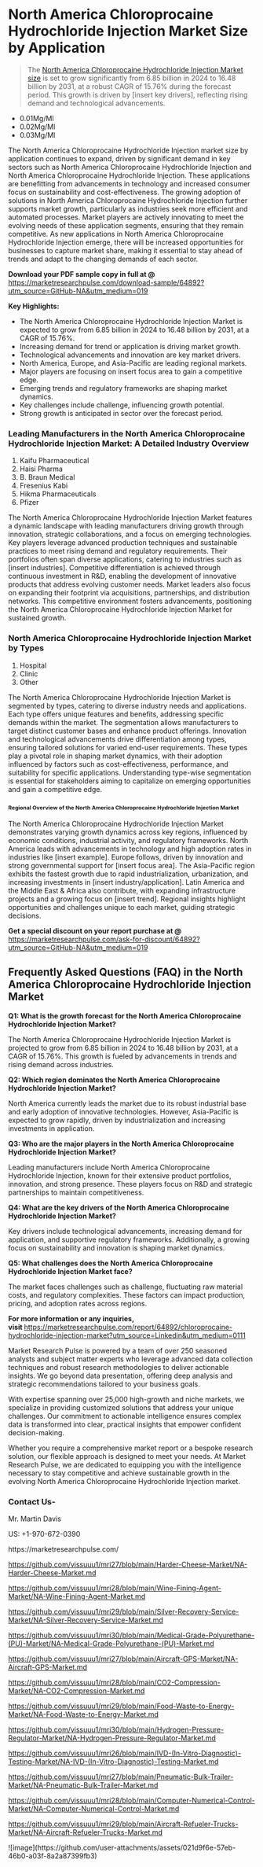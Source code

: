 <h1>North America Chloroprocaine Hydrochloride Injection Market&nbsp;Size by Application</h1><blockquote><p>The <a href="https://marketresearchpulse.com/download-sample/64892?utm_source=GitHub-NA&amp;utm_medium=019">North America Chloroprocaine Hydrochloride Injection Market size</a> is set to grow significantly from 6.85 billion in 2024 to 16.48 billion by 2031, at a robust CAGR of 15.76% during the forecast period. This growth is driven by [insert key drivers], reflecting rising demand and technological advancements.</p></blockquote><ul><li>0.01Mg/Ml<li> 0.02Mg/Ml<li> 0.03Mg/Ml</li></ul><p>The North America Chloroprocaine Hydrochloride Injection market size by application continues to expand, driven by significant demand in key sectors such as North America Chloroprocaine Hydrochloride Injection and North America Chloroprocaine Hydrochloride Injection. These applications are benefitting from advancements in technology and increased consumer focus on sustainability and cost-effectiveness. The growing adoption of solutions in North America Chloroprocaine Hydrochloride Injection further supports market growth, particularly as industries seek more efficient and automated processes. Market players are actively innovating to meet the evolving needs of these application segments, ensuring that they remain competitive. As new applications in North America Chloroprocaine Hydrochloride Injection emerge, there will be increased opportunities for businesses to capture market share, making it essential to stay ahead of trends and adapt to the changing demands of each sector.</p><p><strong>Download your PDF sample copy in full at @ </strong><a href="https://marketresearchpulse.com/download-sample/64892?utm_source=GitHub-NA&amp;utm_medium=019">https://marketresearchpulse.com/download-sample/64892?utm_source=GitHub-NA&amp;utm_medium=019</a></p><p><strong>Key Highlights: </strong></p><ul><li>The North America Chloroprocaine Hydrochloride Injection Market is expected to grow from 6.85 billion in 2024 to 16.48 billion by 2031, at a CAGR of 15.76%.</li><li>Increasing demand for trend or application is driving market growth.</li><li>Technological advancements and innovation are key market drivers.</li><li>North America, Europe, and Asia-Pacific are leading regional markets.</li><li>Major players are focusing on insert focus area to gain a competitive edge.</li><li>Emerging trends and regulatory frameworks are shaping market dynamics.</li><li>Key challenges include challenge, influencing growth potential.</li><li>Strong growth is anticipated in sector over the forecast period.</li></ul><h3>Leading Manufacturers in the North America Chloroprocaine Hydrochloride Injection Market: A Detailed Industry Overview</h3><ol><li>Kaifu Pharmaceutical</li><li>Haisi Pharma</li><li>B. Braun Medical</li><li>Fresenius Kabi</li><li>Hikma Pharmaceuticals</li><li>Pfizer</li></ol><div class="flex max-w-full flex-col flex-grow"><div class="min-h-8 text-message flex w-full flex-col items-end gap-2 whitespace-normal break-words [.text-message+&amp;]:mt-5" dir="auto" data-message-author-role="assistant" data-message-id="fd8432e4-4910-450d-b182-61b7bfb0a01f" data-message-model-slug="gpt-4o"><div class="flex w-full flex-col gap-1 empty:hidden first:pt-[3px]"><div class="markdown prose w-full break-words dark:prose-invert light"><p>The North America Chloroprocaine Hydrochloride Injection Market features a dynamic landscape with leading manufacturers driving growth through innovation, strategic collaborations, and a focus on emerging technologies. Key players leverage advanced production techniques and sustainable practices to meet rising demand and regulatory requirements. Their portfolios often span diverse applications, catering to industries such as [insert industries]. Competitive differentiation is achieved through continuous investment in R&amp;D, enabling the development of innovative products that address evolving customer needs. Market leaders also focus on expanding their footprint via acquisitions, partnerships, and distribution networks. This competitive environment fosters advancements, positioning the North America Chloroprocaine Hydrochloride Injection Market for sustained growth.</p></div></div></div></div><h3>North America Chloroprocaine Hydrochloride Injection Market by Types</h3><ol><li>Hospital<li> Clinic<li> Other</li></ol><div class="flex max-w-full flex-col flex-grow"><div class="min-h-8 text-message flex w-full flex-col items-end gap-2 whitespace-normal break-words [.text-message+&amp;]:mt-5" dir="auto" data-message-author-role="assistant" data-message-id="084470be-0bb7-4664-bddf-5156b4f41249" data-message-model-slug="gpt-4o-mini"><div class="flex w-full flex-col gap-1 empty:hidden first:pt-[3px]"><div class="markdown prose w-full break-words dark:prose-invert light"><p>The North America Chloroprocaine Hydrochloride Injection Market is segmented by types, catering to diverse industry needs and applications. Each type offers unique features and benefits, addressing specific demands within the market. The segmentation allows manufacturers to target distinct customer bases and enhance product offerings. Innovation and technological advancements drive differentiation among types, ensuring tailored solutions for varied end-user requirements. These types play a pivotal role in shaping market dynamics, with their adoption influenced by factors such as cost-effectiveness, performance, and suitability for specific applications. Understanding type-wise segmentation is essential for stakeholders aiming to capitalize on emerging opportunities and gain a competitive edge.</p></div></div></div></div><h3><span style="font-size: 11px;">Regional Overview of the North America Chloroprocaine Hydrochloride Injection Market</span></h3><div class="flex max-w-full flex-col flex-grow"><div class="min-h-8 text-message flex w-full flex-col items-end gap-2 whitespace-normal break-words [.text-message+&amp;]:mt-5" dir="auto" data-message-author-role="assistant" data-message-id="e9038762-ce64-4e30-91c9-9bd413514231" data-message-model-slug="gpt-4o-mini"><div class="flex w-full flex-col gap-1 empty:hidden first:pt-[3px]"><div class="markdown prose w-full break-words dark:prose-invert light"><p>The North America Chloroprocaine Hydrochloride Injection Market demonstrates varying growth dynamics across key regions, influenced by economic conditions, industrial activity, and regulatory frameworks. North America leads with advancements in technology and high adoption rates in industries like [insert example]. Europe follows, driven by innovation and strong governmental support for [insert focus area]. The Asia-Pacific region exhibits the fastest growth due to rapid industrialization, urbanization, and increasing investments in [insert industry/application]. Latin America and the Middle East &amp; Africa also contribute, with expanding infrastructure projects and a growing focus on [insert trend]. Regional insights highlight opportunities and challenges unique to each market, guiding strategic decisions.</p></div></div></div></div><p><strong>Get a special discount on your report purchase at @ </strong><a href="https://marketresearchpulse.com/ask-for-discount/64892?utm_source=GitHub-NA&amp;utm_medium=019">https://marketresearchpulse.com/ask-for-discount/64892?utm_source=GitHub-NA&amp;utm_medium=019</a></p><h2>Frequently Asked Questions (FAQ) in the North America Chloroprocaine Hydrochloride Injection Market</h2><p><strong>Q1: What is the growth forecast for the North America Chloroprocaine Hydrochloride Injection Market?</strong></p><p>The North America Chloroprocaine Hydrochloride Injection Market is projected to grow from 6.85 billion in 2024 to 16.48 billion by 2031, at a CAGR of 15.76%. This growth is fueled by advancements in trends and rising demand across industries.</p><p><strong>Q2: Which region dominates the North America Chloroprocaine Hydrochloride Injection Market?</strong></p><p>North America currently leads the market due to its robust industrial base and early adoption of innovative technologies. However, Asia-Pacific is expected to grow rapidly, driven by industrialization and increasing investments in application.</p><p><strong>Q3: Who are the major players in the North America Chloroprocaine Hydrochloride Injection Market?</strong></p><p>Leading manufacturers include North America Chloroprocaine Hydrochloride Injection, known for their extensive product portfolios, innovation, and strong presence. These players focus on R&amp;D and strategic partnerships to maintain competitiveness.</p><p><strong>Q4: What are the key drivers of the North America Chloroprocaine Hydrochloride Injection Market?</strong></p><p>Key drivers include technological advancements, increasing demand for application, and supportive regulatory frameworks. Additionally, a growing focus on sustainability and innovation is shaping market dynamics.</p><p><strong>Q5: What challenges does the North America Chloroprocaine Hydrochloride Injection Market face?</strong></p><p>The market faces challenges such as challenge, fluctuating raw material costs, and regulatory complexities. These factors can impact production, pricing, and adoption rates across regions.</p><p><strong>For more information or any inquiries, visit&nbsp;</strong><a href="https://marketresearchpulse.com/report/64892/chloroprocaine-hydrochloride-injection-market?utm_source=Linkedin&utm_medium=0111">https://marketresearchpulse.com/report/64892/chloroprocaine-hydrochloride-injection-market?utm_source=Linkedin&utm_medium=0111</a></p><p>Market Research Pulse is powered by a team of over 250 seasoned analysts and subject matter experts who leverage advanced data collection techniques and robust research methodologies to deliver actionable insights. We go beyond data presentation, offering deep analysis and strategic recommendations tailored to your business goals.</p><p>With expertise spanning over 25,000 high-growth and niche markets, we specialize in providing customized solutions that address your unique challenges. Our commitment to actionable intelligence ensures complex data is transformed into clear, practical insights that empower confident decision-making.</p><p>Whether you require a comprehensive market report or a bespoke research solution, our flexible approach is designed to meet your needs. At Market Research Pulse, we are dedicated to equipping you with the intelligence necessary to stay competitive and achieve sustainable growth in the evolving North America Chloroprocaine Hydrochloride Injection market.</p><h3><strong>Contact Us-</strong></h3><p>Mr. Martin Davis</p><p>US: +1-970-672-0390</p><p>https://marketresearchpulse.com/</p><p><a href="https://github.com/vissuuu1/mri27/blob/main/Harder-Cheese-Market/NA-Harder-Cheese-Market.md">https://github.com/vissuuu1/mri27/blob/main/Harder-Cheese-Market/NA-Harder-Cheese-Market.md</a></p><p><a href="https://github.com/vissuuu1/mri28/blob/main/Wine-Fining-Agent-Market/NA-Wine-Fining-Agent-Market.md">https://github.com/vissuuu1/mri28/blob/main/Wine-Fining-Agent-Market/NA-Wine-Fining-Agent-Market.md</a></p><p><a href="https://github.com/vissuuu1/mri29/blob/main/Silver-Recovery-Service-Market/NA-Silver-Recovery-Service-Market.md">https://github.com/vissuuu1/mri29/blob/main/Silver-Recovery-Service-Market/NA-Silver-Recovery-Service-Market.md</a></p><p><a href="https://github.com/vissuuu1/mri30/blob/main/Medical-Grade-Polyurethane-(PU)-Market/NA-Medical-Grade-Polyurethane-(PU)-Market.md">https://github.com/vissuuu1/mri30/blob/main/Medical-Grade-Polyurethane-(PU)-Market/NA-Medical-Grade-Polyurethane-(PU)-Market.md</a></p><p><a href="https://github.com/vissuuu1/mri27/blob/main/Aircraft-GPS-Market/NA-Aircraft-GPS-Market.md">https://github.com/vissuuu1/mri27/blob/main/Aircraft-GPS-Market/NA-Aircraft-GPS-Market.md</a></p><p><a href="https://github.com/vissuuu1/mri28/blob/main/CO2-Compression-Market/NA-CO2-Compression-Market.md">https://github.com/vissuuu1/mri28/blob/main/CO2-Compression-Market/NA-CO2-Compression-Market.md</a></p><p><a href="https://github.com/vissuuu1/mri29/blob/main/Food-Waste-to-Energy-Market/NA-Food-Waste-to-Energy-Market.md">https://github.com/vissuuu1/mri29/blob/main/Food-Waste-to-Energy-Market/NA-Food-Waste-to-Energy-Market.md</a></p><p><a href="https://github.com/vissuuu1/mri30/blob/main/Hydrogen-Pressure-Regulator-Market/NA-Hydrogen-Pressure-Regulator-Market.md">https://github.com/vissuuu1/mri30/blob/main/Hydrogen-Pressure-Regulator-Market/NA-Hydrogen-Pressure-Regulator-Market.md</a></p><p><a href="https://github.com/vissuuu1/mri26/blob/main/IVD-(In-Vitro-Diagnostic)-Testing-Market/NA-IVD-(In-Vitro-Diagnostic)-Testing-Market.md">https://github.com/vissuuu1/mri26/blob/main/IVD-(In-Vitro-Diagnostic)-Testing-Market/NA-IVD-(In-Vitro-Diagnostic)-Testing-Market.md</a></p><p><a href="https://github.com/vissuuu1/mri27/blob/main/Pneumatic-Bulk-Trailer-Market/NA-Pneumatic-Bulk-Trailer-Market.md">https://github.com/vissuuu1/mri27/blob/main/Pneumatic-Bulk-Trailer-Market/NA-Pneumatic-Bulk-Trailer-Market.md</a></p><p><a href="https://github.com/vissuuu1/mri28/blob/main/Computer-Numerical-Control-Market/NA-Computer-Numerical-Control-Market.md">https://github.com/vissuuu1/mri28/blob/main/Computer-Numerical-Control-Market/NA-Computer-Numerical-Control-Market.md</a></p><p><a href="https://github.com/vissuuu1/mri29/blob/main/Aircraft-Refueler-Trucks-Market/NA-Aircraft-Refueler-Trucks-Market.md">https://github.com/vissuuu1/mri29/blob/main/Aircraft-Refueler-Trucks-Market/NA-Aircraft-Refueler-Trucks-Market.md</a></p>
![image](https://github.com/user-attachments/assets/021d9f6e-57eb-46b0-a03f-8a2a87399fb3)
